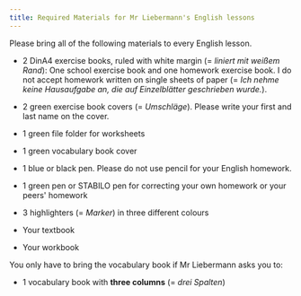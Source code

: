 ```yaml
---
title: Required Materials for Mr Liebermann's English lessons
---
```


Please bring all of the following materials to every English lesson.

- 2 DinA4 exercise books, ruled with white margin (= *liniert mit weißem
Rand*): One school exercise book and one homework exercise book. I do not
accept homework written on single sheets of paper (= *Ich nehme keine
Hausaufgabe an, die auf Einzelblätter geschrieben wurde.*).

- 2 green exercise book covers (= *Umschläge*). Please write your first and
last name on the cover.

- 1 green file folder for worksheets

- 1 green vocabulary book cover

- 1 blue or black pen. Please do not use pencil for your English homework.

- 1 green pen or STABILO pen for correcting your own homework or your peers'
homework

- 3 highlighters (= *Marker*) in three different colours

- Your textbook

- Your workbook

You only have to bring the vocabulary book if Mr Liebermann asks you to:

- 1 vocabulary book with **three columns** (= *drei Spalten*)
